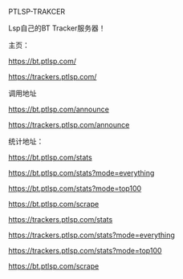 PTLSP-TRAKCER

Lsp自己的BT Tracker服务器！

主页：

https://bt.ptlsp.com/

https://trackers.ptlsp.com/

调用地址

https://bt.ptlsp.com/announce

https://trackers.ptlsp.com/announce

统计地址：

https://bt.ptlsp.com/stats

https://bt.ptlsp.com/stats?mode=everything

https://bt.ptlsp.com/stats?mode=top100

https://bt.ptlsp.com/scrape

https://trackers.ptlsp.com/stats

https://trackers.ptlsp.com/stats?mode=everything

https://trackers.ptlsp.com/stats?mode=top100

https://bt.ptlsp.com/scrape
